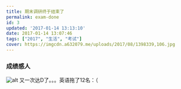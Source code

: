 ```yaml
---
title: 期末调研终于结束了
permalink: exam-done
id: 3
updated: '2017-01-14 13:13:10'
date: 2017-01-14 13:07:46
tags: ["2017", "生活", "考试"]
cover: https://imgcdn.a632079.me/uploads/2017/08/1398339,106.jpg
---
```


### 成绩感人
![alt](https://imgcdn.a632079.me/uploads/2017/01/S70114_130508.jpg)
又一次达D了。。。英语拖了12名：（

